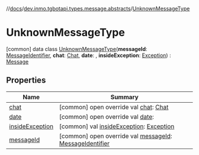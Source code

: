 //[docs](../../../index.md)/[dev.inmo.tgbotapi.types.message.abstracts](../index.md)/[UnknownMessageType](index.md)



# UnknownMessageType  
 [common] data class [UnknownMessageType](index.md)(**messageId**: [MessageIdentifier](../../dev.inmo.tgbotapi.types/index.md#%5Bdev.inmo.tgbotapi.types%2FMessageIdentifier%2F%2F%2FPointingToDeclaration%2F%5D%2FClasslikes%2F625018081), **chat**: [Chat](../../dev.inmo.tgbotapi.types.chat.abstracts/-chat/index.md), **date**: , **insideException**: [Exception](https://kotlinlang.org/api/latest/jvm/stdlib/kotlin/-exception/index.html)) : [Message](../-message/index.md)   


## Properties  
  
|  Name |  Summary | 
|---|---|
| <a name="dev.inmo.tgbotapi.types.message.abstracts/UnknownMessageType/chat/#/PointingToDeclaration/"></a>[chat](chat.md)| <a name="dev.inmo.tgbotapi.types.message.abstracts/UnknownMessageType/chat/#/PointingToDeclaration/"></a> [common] open override val [chat](chat.md): [Chat](../../dev.inmo.tgbotapi.types.chat.abstracts/-chat/index.md)   <br>|
| <a name="dev.inmo.tgbotapi.types.message.abstracts/UnknownMessageType/date/#/PointingToDeclaration/"></a>[date](date.md)| <a name="dev.inmo.tgbotapi.types.message.abstracts/UnknownMessageType/date/#/PointingToDeclaration/"></a> [common] open override val [date](date.md):    <br>|
| <a name="dev.inmo.tgbotapi.types.message.abstracts/UnknownMessageType/insideException/#/PointingToDeclaration/"></a>[insideException](inside-exception.md)| <a name="dev.inmo.tgbotapi.types.message.abstracts/UnknownMessageType/insideException/#/PointingToDeclaration/"></a> [common] val [insideException](inside-exception.md): [Exception](https://kotlinlang.org/api/latest/jvm/stdlib/kotlin/-exception/index.html)   <br>|
| <a name="dev.inmo.tgbotapi.types.message.abstracts/UnknownMessageType/messageId/#/PointingToDeclaration/"></a>[messageId](message-id.md)| <a name="dev.inmo.tgbotapi.types.message.abstracts/UnknownMessageType/messageId/#/PointingToDeclaration/"></a> [common] open override val [messageId](message-id.md): [MessageIdentifier](../../dev.inmo.tgbotapi.types/index.md#%5Bdev.inmo.tgbotapi.types%2FMessageIdentifier%2F%2F%2FPointingToDeclaration%2F%5D%2FClasslikes%2F625018081)   <br>|

